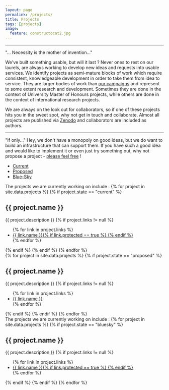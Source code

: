 ```yaml
---
layout: page
permalink: /projects/
title: Projects
tags: [projects]
image:
  feature: constructocat2.jpg
---
```


----

<div class="md-col-3">
<span class="h1 post-title">"... Necessity is the mother of invention..."</span>
</div>

We've built something usable, but will it last ?  Never ones to rest on our laurels, are always working to develop new ideas and requests into usable services. We identify projects as semi-mature blocks of work which require consistent, knowledgeable development in order to take them from idea to service. They are larger bodies of work than <a href="{{site_url}}/campaigns">our campaigns</a> and represent to some extent research and development. Sometimes they are done in the context of University Master of Honours projects, while others are done in the context of international research projects.

We are always on the look out for collaborators, so if one of these projects hits you in the sweet spot, why not get in touch and collaborate. Almost all projects are published via [Zenodo](https://zenodo.org/collection/user-sa-einfra-commons) and collaborators are included as authors.

----


<span class="h1 post-title">"If only..."</span> Hey, we don't have a monopoly on good ideas, but we do want to build an infrastructure that can support them. If you have such a good idea and would like to implement it or even just try something out, why not propose a project - [please feel free]({{site_url}}/contact) !

<div role="tabpanel">

  <!-- Nav tabs -->
  <ul class="nav nav-tabs" role="tablist">
    <li role="presentation" class="active"><a href="#current" aria-controls="current" role="tab" data-toggle="tab">Current</a></li>
    <li role="presentation"><a href="#proposed" aria-controls="proposed" role="tab" data-toggle="tab">Proposed</a></li>
    <li role="presentation"><a href="#bluesky" aria-controls="bluesky" role="tab" data-toggle="tab">Blue-Sky</a></li>
  </ul>

  <!-- Tab panes -->
  <div class="tab-content">
    <div role="tabpanel" class="tab-pane active" id="current">
      <!-- current projects -->
      <span class="post-body">
        The projects we are currently working on include :
      </span>
      {% for project in site.data.projects %}
      {% if project.state == "current" %}
      <h2 class="blog-info">{{ project.name }}</h2>
      <span class="post-body">{{ project.description }}</span>
      {% if project.links != null %}
      <ul class="col-md-3 nav nav-pills nav-justified">
      {% for link in project.links %}
        <li><a href="{{ link.url}}"><i class="fa fa-{{ link.icon }}"></i><span class="post-info"> {{ link.name }}</span>{% if link.protected == true %} <i class="fa fa-lock"></i>{% endif %}</a></li>{% endfor %}
      </ul>
      {% endif %}
      {% endif %}
      {% endfor %}
    <!-- /current projects -->
  </div>

  <div role="tabpanel" class="tab-pane" id="proposed">
    <!-- proposed projects -->
    {% for project in site.data.projects %}
    {% if project.state == "proposed" %}
    <h2 class="blog-info">{{ project.name }}</h2>
    <span class="post-body">{{ project.description }}</span>
    {% if project.links != null %}
    <ul class="col-md-3 nav nav-pills nav-justified">
    {% for link in project.links %}
      <li><a href="{{ link.url}}"><i class="fa fa-{{ link.icon }}"></i> {{ link.name }}</a></li>
    {% endfor %}
    </ul>
    {% endif %}
    {% endif %}
    {% endfor %}
    <!-- /proposed projects -->
  </div>

<div role="tabpanel" class="tab-pane active" id="bluesky">
  <!-- current projects -->
  <span class="post-body">
    The projects we are currently working on include :
  </span>
  {% for project in site.data.projects %}
  {% if project.state == "bluesky" %}
  <h2 class="blog-info">{{ project.name }}</h2>
  <span class="post-body">{{ project.description }}</span>
  {% if project.links != null %}
  <ul class="col-md-3 nav nav-pills nav-justified">
  {% for link in project.links %}
    <li><a href="{{ link.url}}"><i class="fa fa-{{ link.icon }}"></i><span class="post-info"> {{ link.name }}</span>{% if link.protected == true %} <i class="fa fa-lock"></i>{% endif %}</a></li>{% endfor %}
  </ul>
  {% endif %}
  {% endif %}
  {% endfor %}
<!-- /current projects -->
</div>

  </div>
</div>
